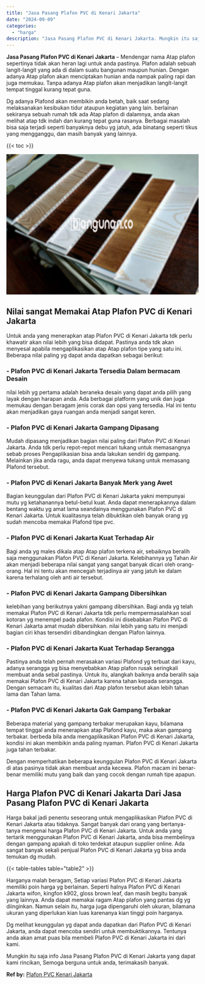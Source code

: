 ```yaml
---
title: "Jasa Pasang Plafon PVC di Kenari Jakarta"
date: "2024-09-09"
categories: 
  - "harga"
description: "Jasa Pasang Plafon PVC di Kenari Jakarta. Mungkin itu saja info Jasa Pasang Plafon PVC di Kenari Jakarta yang dapat kami rincikan, Semoga berguna untuk anda,..."
---
```


**Jasa Pasang Plafon PVC di Kenari Jakarta** – Mendengar nama Atap plafon sepertinya tidak akan heran lagi untuk anda pastinya. Plafon adalah sebuah langit-langit yang ada di dalam suatu bangunan maupun hunian. Dengan adanya Atap plafon akan menciptakan hunian anda nampak paling rapi dan juga memukau. Tanpa adanya Atap plafon akan menjadikan langit-langit tempat tinggal kurang tepat guna.

Dg adanya Plafond akan membikin anda betah, baik saat sedang melaksanakan kesibukan tidur ataupun kegiatan yang lain. berlainan sekiranya sebuah rumah tdk ada Atap plafon di dalamnya, anda akan melihat atap tdk indah dan kurang tepat guna rasanya. Berbagai masalah bisa saja terjadi seperti banyaknya debu yg jatuh, ada binatang seperti tikus yang mengganggu, dan masih banyak yang lainnya.

{{< toc >}}

![Jasa Pasang Plafon PVC di Kenari Jakarta](/images/flafond-pvc-murah17.png)

## Nilai sangat Memakai Atap Plafon PVC di Kenari Jakarta

Untuk anda yang menerapkan atap Plafon PVC di Kenari Jakarta tdk perlu khawatir akan nilai lebih yang bisa didapat. Pastinya anda tdk akan menyesal apabila mengaplikasikan atap Atap plafon tipe yang satu ini. Beberapa nilai paling yg dapat anda dapatkan sebagai berikut:

### \- Plafon PVC di Kenari Jakarta Tersedia Dalam bermacam Desain

nilai lebih yg pertama adalah beraneka desain yang dapat anda pilih yang layak dengan harapan anda. Ada berbagai platform yang unik dan juga memukau dengan beragam jenis corak dan opsi yang tersedia. Hal ini tentu akan menjadikan gaya ruangan anda menjadi sangat keren.

### \- Plafon PVC di Kenari Jakarta Gampang Dipasang

Mudah dipasang menjadikan bagian nilai paling dari Plafon PVC di Kenari Jakarta. Anda tdk perlu repot-repot mencari tukang untuk memasangnya sebab proses Pengaplikasian bisa anda lakukan sendiri dg gampang. Melainkan jika anda ragu, anda dapat menyewa tukang untuk memasang Plafond tersebut.

### \- Plafon PVC di Kenari Jakarta Banyak Merk yang Awet

Bagian keunggulan dari Plafon PVC di Kenari Jakarta yakni mempunyai mutu yg ketahanannya betul-betul kuat. Anda dapat menerapkannya dalam bentang waktu yg amat lama seandainya menggunakan Plafon PVC di Kenari Jakarta. Untuk kualitasnya telah dibuktikan oleh banyak orang yg sudah mencoba memakai Plafond tipe pvc.

### \- Plafon PVC di Kenari Jakarta Kuat Terhadap Air

Bagi anda yg males dikala atap Atap plafon terkena air, sebaiknya beralih saja menggunakan Plafon PVC di Kenari Jakarta. Kelebihannya yg Tahan Air akan menjadi beberapa nilai sangat yang sangat banyak dicari oleh orang-orang. Hal ini tentu akan mencegah terjadinya air yang jatuh ke dalam karena terhalang oleh anti air tersebut.

### \- Plafon PVC di Kenari Jakarta Gampang Dibersihkan

kelebihan yang berikutnya yakni gampang dibersihkan. Bagi anda yg telah memakai Plafon PVC di Kenari Jakarta tdk perlu mempermasalahkan soal kotoran yg menempel pada plafon. Kondisi ini disebabkan Plafon PVC di Kenari Jakarta amat mudah dibersihkan. nilai lebih yang satu ini menjadi bagian ciri khas tersendiri dibandingkan dengan Plafon lainnya.

### \- Plafon PVC di Kenari Jakarta Kuat Terhadap Serangga

Pastinya anda telah pernah merasakan variasi Plafond yg terbuat dari kayu, adanya serangga yg bisa menyebabkan Atap plafon rusak seringkali membuat anda sebal pastinya. Untuk itu, alangkah baiknya anda beralih saja memakai Plafon PVC di Kenari Jakarta karena tahan kepada serangga. Dengan semacam itu, kualitas dari Atap plafon tersebut akan lebih tahan lama dan Tahan lama.

### \- Plafon PVC di Kenari Jakarta Gak Gampang Terbakar

Beberapa material yang gampang terbakar merupakan kayu, bilamana tempat tinggal anda menerapkan atap Plafond kayu, maka akan gampang terbakar. berbeda bila anda mengaplikasikan Plafon PVC di Kenari Jakarta, kondisi ini akan membikin anda paling nyaman. Plafon PVC di Kenari Jakarta juga tahan terbakar.

Dengan memperhatikan beberapa keunggulan Plafon PVC di Kenari Jakarta di atas pasinya tidak akan membuat anda kecewa. Plafon macam ini benar-benar memiliki mutu yang baik dan yang cocok dengan rumah tipe apapun.

## Harga Plafon PVC di Kenari Jakarta Dari Jasa Pasang Plafon PVC di Kenari Jakarta

Harga bakal jadi penentu seseorang untuk mengaplikasikan Plafon PVC di Kenari Jakarta atau tidaknya. Sangat banyak dari orang yang bertanya-tanya mengenai harga Plafon PVC di Kenari Jakarta. Untuk anda yang tertarik menggunakan Plafon PVC di Kenari Jakarta, anda bisa membelinya dengan gampang apakah di toko terdekat ataupun supplier online. Ada sangat banyak sekali penjual Plafon PVC di Kenari Jakarta yg bisa anda temukan dg mudah.

{{< table-tables table="table2" >}}

Harganya malah beragam, Setiap variasi Plafon PVC di Kenari Jakarta memiliki poin harga yg berlainan. Seperti halnya Plafon PVC di Kenari Jakarta wifon, kingfon k902, gloss brown leaf, dan masih begitu banyak yang lainnya. Anda dapat memakai ragam Atap plafon yang pantas dg yg diinginkan. Namun selain itu, harga juga dipengaruhi oleh ukuran, bilamana ukuran yang diperlukan kian luas karenanya kian tinggi poin harganya.

Dg melihat keunggulan yg dapat anda dapatkan dari Plafon PVC di Kenari Jakarta, anda dapat mencoba sendiri untuk membuktikannya. Tentunya anda akan amat puas bila membeli Plafon PVC di Kenari Jakarta ini dari kami.

Mungkin itu saja info Jasa Pasang Plafon PVC di Kenari Jakarta yang dapat kami rincikan, Semoga berguna untuk anda, terimakasih banyak.

**Ref by:** [Plafon PVC Kenari Jakarta](https://id.wikipedia.org/wiki/Plafon)
